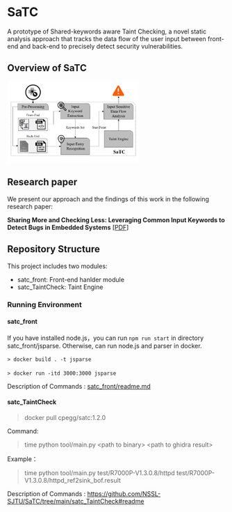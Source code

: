# SaTC
A prototype of Shared-keywords aware Taint Checking, a novel static analysis approach that tracks the data flow of the user input between front-end and back-end to precisely detect security vulnerabilities. 

## Overview of SaTC

<img src="SaTC-arch.png" width="60%">

## Research paper

We present our approach and the findings of this work in the following research paper:

**Sharing More and Checking Less: Leveraging Common Input Keywords to Detect Bugs in Embedded Systems** 
[[PDF]](https://www.usenix.org/system/files/sec21fall-chen-libo.pdf)  

## Repository Structure

This project includes two modules:

- satc_front: Front-end hanlder module
- satc_TaintCheck: Taint Engine 

### Running Environment

#### satc_front
If you have installed node.js，you can run `npm run start` in directory satc_front/jsparse. Otherwise, can run node.js and parser in docker.
    
    > docker build . -t jsparse

    > docker run -itd 3000:3000 jsparse

Description of Commands :
[satc_front/readme.md](satc_front/readme.md)


#### satc_TaintCheck

> docker pull cpegg/satc:1.2.0

Command:
> time python tool/main.py \<path to binary> \<path to ghidra result>

Example：
> time python tool/main.py test/R7000P-V1.3.0.8/httpd test/R7000P-V1.3.0.8/httpd_ref2sink_bof.result

Description of Commands :
https://github.com/NSSL-SJTU/SaTC/tree/main/satc_TaintCheck#readme

